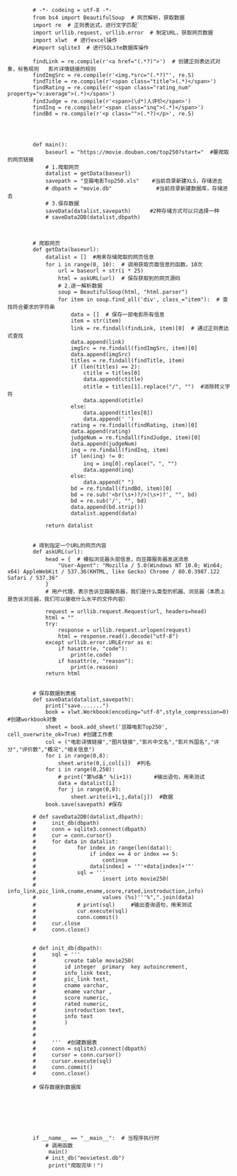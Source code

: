             # -*- codeing = utf-8 -*-
            from bs4 import BeautifulSoup  # 网页解析，获取数据
            import re  # 正则表达式，进行文字匹配`
            import urllib.request, urllib.error  # 制定URL，获取网页数据
            import xlwt  # 进行excel操作
            #import sqlite3  # 进行SQLite数据库操作

            findLink = re.compile(r'<a href="(.*?)">')  # 创建正则表达式对象，标售规则   影片详情链接的规则
            findImgSrc = re.compile(r'<img.*src="(.*?)"', re.S)
            findTitle = re.compile(r'<span class="title">(.*)</span>')
            findRating = re.compile(r'<span class="rating_num" property="v:average">(.*)</span>')
            findJudge = re.compile(r'<span>(\d*)人评价</span>')
            findInq = re.compile(r'<span class="inq">(.*)</span>')
            findBd = re.compile(r'<p class="">(.*?)</p>', re.S)




            def main():
                baseurl = "https://movie.douban.com/top250?start="  #要爬取的网页链接
                # 1.爬取网页
                datalist = getData(baseurl)
                savepath = "豆瓣电影Top250.xls"    #当前目录新建XLS，存储进去
                # dbpath = "movie.db"              #当前目录新建数据库，存储进去
                # 3.保存数据
                saveData(datalist,savepath)      #2种存储方式可以只选择一种
                # saveData2DB(datalist,dbpath)



            # 爬取网页
            def getData(baseurl):
                datalist = []  #用来存储爬取的网页信息
                for i in range(0, 10):  # 调用获取页面信息的函数，10次
                    url = baseurl + str(i * 25)
                    html = askURL(url)  # 保存获取到的网页源码
                    # 2.逐一解析数据
                    soup = BeautifulSoup(html, "html.parser")
                    for item in soup.find_all('div', class_="item"):  # 查找符合要求的字符串
                        data = []  # 保存一部电影所有信息
                        item = str(item)
                        link = re.findall(findLink, item)[0]  # 通过正则表达式查找
                        data.append(link)
                        imgSrc = re.findall(findImgSrc, item)[0]
                        data.append(imgSrc)
                        titles = re.findall(findTitle, item)
                        if (len(titles) == 2):
                            ctitle = titles[0]
                            data.append(ctitle)
                            otitle = titles[1].replace("/", "")  #消除转义字符
                            data.append(otitle)
                        else:
                            data.append(titles[0])
                            data.append(' ')
                        rating = re.findall(findRating, item)[0]
                        data.append(rating)
                        judgeNum = re.findall(findJudge, item)[0]
                        data.append(judgeNum)
                        inq = re.findall(findInq, item)
                        if len(inq) != 0:
                            inq = inq[0].replace("。", "")
                            data.append(inq)
                        else:
                            data.append(" ")
                        bd = re.findall(findBd, item)[0]
                        bd = re.sub('<br(\s+)?/>(\s+)?', "", bd)
                        bd = re.sub('/', "", bd)
                        data.append(bd.strip())
                        datalist.append(data)

                return datalist


            # 得到指定一个URL的网页内容
            def askURL(url):
                head = {  # 模拟浏览器头部信息，向豆瓣服务器发送消息
                    "User-Agent": "Mozilla / 5.0(Windows NT 10.0; Win64; x64) AppleWebKit / 537.36(KHTML, like Gecko) Chrome / 80.0.3987.122  Safari / 537.36"
                }
                # 用户代理，表示告诉豆瓣服务器，我们是什么类型的机器、浏览器（本质上是告诉浏览器，我们可以接收什么水平的文件内容）

                request = urllib.request.Request(url, headers=head)
                html = ""
                try:
                    response = urllib.request.urlopen(request)
                    html = response.read().decode("utf-8")
                except urllib.error.URLError as e:
                    if hasattr(e, "code"):
                        print(e.code)
                    if hasattr(e, "reason"):
                        print(e.reason)
                return html


            # 保存数据到表格
            def saveData(datalist,savepath):
                print("save.......")
                book = xlwt.Workbook(encoding="utf-8",style_compression=0) #创建workbook对象
                sheet = book.add_sheet('豆瓣电影Top250', cell_overwrite_ok=True) #创建工作表
                col = ("电影详情链接","图片链接","影片中文名","影片外国名","评分","评价数","概况","相关信息")
                for i in range(0,8):
                    sheet.write(0,i,col[i])  #列名
                for i in range(0,250):
                    # print("第%d条" %(i+1))       #输出语句，用来测试
                    data = datalist[i]
                    for j in range(0,8):
                        sheet.write(i+1,j,data[j])  #数据
                book.save(savepath) #保存

            # def saveData2DB(datalist,dbpath):
            #     init_db(dbpath)
            #     conn = sqlite3.connect(dbpath)
            #     cur = conn.cursor()
            #     for data in datalist:
            #             for index in range(len(data)):
            #                 if index == 4 or index == 5:
            #                     continue
            #                 data[index] = '"'+data[index]+'"'
            #             sql = '''
            #                     insert into movie250(
            #                     info_link,pic_link,cname,ename,score,rated,instroduction,info)
            #                     values (%s)'''%",".join(data)
            #             # print(sql)     #输出查询语句，用来测试
            #             cur.execute(sql)
            #             conn.commit()
            #     cur.close
            #     conn.close()


            # def init_db(dbpath):
            #     sql = '''
            #         create table movie250(
            #         id integer  primary  key autoincrement,
            #         info_link text,
            #         pic_link text,
            #         cname varchar,
            #         ename varchar ,
            #         score numeric,
            #         rated numeric,
            #         instroduction text,
            #         info text
            #         )
            #
            #
            #     '''  #创建数据表
            #     conn = sqlite3.connect(dbpath)
            #     cursor = conn.cursor()
            #     cursor.execute(sql)
            #     conn.commit()
            #     conn.close()

            # 保存数据到数据库







            if __name__ == "__main__":  # 当程序执行时
                # 调用函数
                 main()
                # init_db("movietest.db")
                 print("爬取完毕！")

